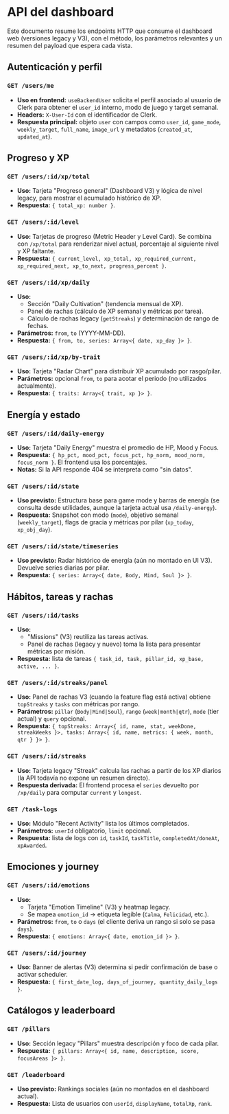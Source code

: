 # API del dashboard

Este documento resume los endpoints HTTP que consume el dashboard web (versiones legacy y V3), con el método, los parámetros relevantes y un resumen del payload que espera cada vista.

## Autenticación y perfil

### `GET /users/me`
* **Uso en frontend:** `useBackendUser` solicita el perfil asociado al usuario de Clerk para obtener el `user_id` interno, modo de juego y target semanal.
* **Headers:** `X-User-Id` con el identificador de Clerk.
* **Respuesta principal:** objeto `user` con campos como `user_id`, `game_mode`, `weekly_target`, `full_name`, `image_url` y metadatos (`created_at`, `updated_at`).

## Progreso y XP

### `GET /users/:id/xp/total`
* **Uso:** Tarjeta "Progreso general" (Dashboard V3) y lógica de nivel legacy, para mostrar el acumulado histórico de XP.
* **Respuesta:** `{ total_xp: number }`.

### `GET /users/:id/level`
* **Uso:** Tarjetas de progreso (Metric Header y Level Card). Se combina con `/xp/total` para renderizar nivel actual, porcentaje al siguiente nivel y XP faltante.
* **Respuesta:** `{ current_level, xp_total, xp_required_current, xp_required_next, xp_to_next, progress_percent }`.

### `GET /users/:id/xp/daily`
* **Uso:**
  * Sección "Daily Cultivation" (tendencia mensual de XP).
  * Panel de rachas (cálculo de XP semanal y métricas por tarea).
  * Cálculo de rachas legacy (`getStreaks`) y determinación de rango de fechas.
* **Parámetros:** `from`, `to` (YYYY-MM-DD).
* **Respuesta:** `{ from, to, series: Array<{ date, xp_day }> }`.

### `GET /users/:id/xp/by-trait`
* **Uso:** Tarjeta "Radar Chart" para distribuir XP acumulado por rasgo/pilar.
* **Parámetros:** opcional `from`, `to` para acotar el periodo (no utilizados actualmente).
* **Respuesta:** `{ traits: Array<{ trait, xp }> }`.

## Energía y estado

### `GET /users/:id/daily-energy`
* **Uso:** Tarjeta "Daily Energy" muestra el promedio de HP, Mood y Focus.
* **Respuesta:** `{ hp_pct, mood_pct, focus_pct, hp_norm, mood_norm, focus_norm }`. El frontend usa los porcentajes.
* **Notas:** Si la API responde 404 se interpreta como "sin datos".

### `GET /users/:id/state`
* **Uso previsto:** Estructura base para game mode y barras de energía (se consulta desde utilidades, aunque la tarjeta actual usa `/daily-energy`).
* **Respuesta:** Snapshot con modo (`mode`), objetivo semanal (`weekly_target`), flags de gracia y métricas por pilar (`xp_today`, `xp_obj_day`).

### `GET /users/:id/state/timeseries`
* **Uso previsto:** Radar histórico de energía (aún no montado en UI V3). Devuelve series diarias por pilar.
* **Respuesta:** `{ series: Array<{ date, Body, Mind, Soul }> }`.

## Hábitos, tareas y rachas

### `GET /users/:id/tasks`
* **Uso:**
  * "Missions" (V3) reutiliza las tareas activas.
  * Panel de rachas (legacy y nuevo) toma la lista para presentar métricas por misión.
* **Respuesta:** lista de tareas `{ task_id, task, pillar_id, xp_base, active, ... }`.

### `GET /users/:id/streaks/panel`
* **Uso:** Panel de rachas V3 (cuando la feature flag está activa) obtiene `topStreaks` y `tasks` con métricas por rango.
* **Parámetros:** `pillar` (`Body|Mind|Soul`), `range` (`week|month|qtr`), `mode` (tier actual) y `query` opcional.
* **Respuesta:** `{ topStreaks: Array<{ id, name, stat, weekDone, streakWeeks }>, tasks: Array<{ id, name, metrics: { week, month, qtr } }> }`.

### `GET /users/:id/streaks`
* **Uso:** Tarjeta legacy "Streak" calcula las rachas a partir de los XP diarios (la API todavía no expone un resumen directo).
* **Respuesta derivada:** El frontend procesa el `series` devuelto por `/xp/daily` para computar `current` y `longest`.

### `GET /task-logs`
* **Uso:** Módulo "Recent Activity" lista los últimos completados.
* **Parámetros:** `userId` obligatorio, `limit` opcional.
* **Respuesta:** lista de logs con `id`, `taskId`, `taskTitle`, `completedAt/doneAt`, `xpAwarded`.

## Emociones y journey

### `GET /users/:id/emotions`
* **Uso:**
  * Tarjeta "Emotion Timeline" (V3) y heatmap legacy.
  * Se mapea `emotion_id` → etiqueta legible (`Calma`, `Felicidad`, etc.).
* **Parámetros:** `from`, `to` o `days` (el cliente deriva un rango si solo se pasa `days`).
* **Respuesta:** `{ emotions: Array<{ date, emotion_id }> }`.

### `GET /users/:id/journey`
* **Uso:** Banner de alertas (V3) determina si pedir confirmación de base o activar scheduler.
* **Respuesta:** `{ first_date_log, days_of_journey, quantity_daily_logs }`.

## Catálogos y leaderboard

### `GET /pillars`
* **Uso:** Sección legacy "Pillars" muestra descripción y foco de cada pilar.
* **Respuesta:** `{ pillars: Array<{ id, name, description, score, focusAreas }> }`.

### `GET /leaderboard`
* **Uso previsto:** Rankings sociales (aún no montados en el dashboard actual).
* **Respuesta:** Lista de usuarios con `userId`, `displayName`, `totalXp`, `rank`.

